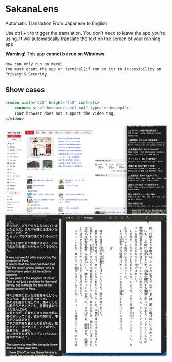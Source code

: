 # SakanaLens
 Automatic Translation From Japanese to English

Use ctrl + t to trigger the translation.
You don't need to leave the app you're using.
It will automatically translate the text on the screen of your running app.
 
 **Warning!** This app **cannot be run on Windows**.
 ```
 Now can only run on macOS.
 You must grant the app or terminal(if run on it) to Accessibility on Privacy & Security.
 ```

## **Show cases**
```html
<video width="320" height="240" controls>
    <source src="showcase/case1.mp4" type="video/mp4">
    Your browser does not support the video tag.
</video>
```
![SakanaLens Case2](showcase/case2.jpg)
![SakanaLens Case3](showcase/case3.jpg)

